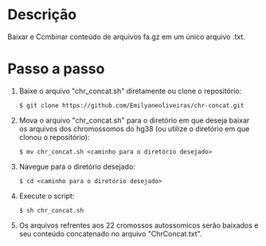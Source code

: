 # Descrição
Baixar e Ccmbinar conteúdo de arquivos fa.gz em um único arquivo .txt.
# Passo a passo
1. Baixe o arquivo "chr_concat.sh" diretamente ou clone o repositório:
   
    `$ git clone https://github.com/Emilyaneoliveiras/chr-concat.git`

2. Mova o arquivo "chr_concat.sh" para o diretório em que deseja baixar os arquivos dos chromossomos do hg38 (ou utilize o diretório em que clonou o repositório):
   
    `$ mv chr_concat.sh <caminho para o diretório desejado>`
   
3. Navegue para o diretório desejado:

   `$ cd <caminho para o diretório desejado>`

4. Execute o script:

   `$ sh chr_concat.sh`

5. Os arquivos refrentes aos 22 cromossos autossomicos serão baixados e seu conteúdo concatenado no arquivo "ChrConcat.txt".
